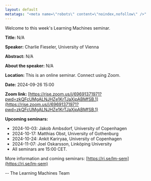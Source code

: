 ```yaml
---
layout: default
metatags: "<meta name=\"robots\" content=\"noindex,nofollow\" />"
---
```

Welcome to this week's Learning Machines seminar.

**Title:** N/A

**Speaker:** Charlie Fieseler, University of Vienna

**Abstract:** N/A

**About the speaker:** N/A

**Location:** This is an online seminar. Connect using Zoom.

**Date:** 2024-09-26 15:00

**Zoom link:** [https://rise.zoom.us/j/69691371971?pwd=zkQFcUMgALNJHZe1KrTJaXjpABMfSB.1](https://rise.zoom.us/j/69691371971?pwd=zkQFcUMgALNJHZe1KrTJaXjpABMfSB.1)

**Upcoming seminars:**

* 2024-10-03: Jakob Ambsdorf, University of Copenhagen
* 2024-10-17: Matthias Obst, University of Gothenburg
* 2024-10-24: Ankit Kariryaa, University of Copenhagen
* 2024-11-07: Joel Oskarsson, Linköping University
* All seminars are 15:00 CET.

More information and coming seminars: [https://ri.se/lm-sem](https://ri.se/lm-sem)

-- The Learning Machines Team

